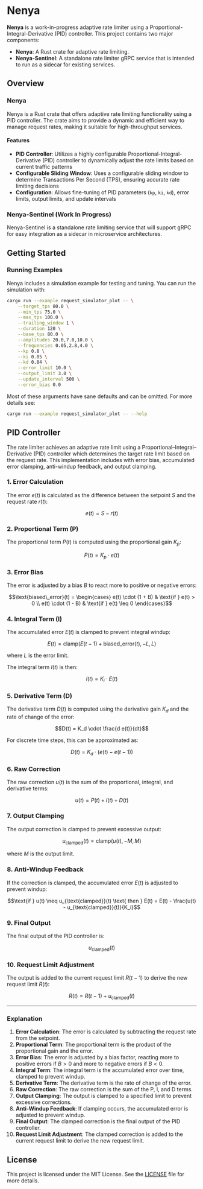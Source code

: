 # Nenya

**Nenya** is a work-in-progress adaptive rate limiter using a Proportional-Integral-Derivative (PID) controller. This
project contains two major components:

- **Nenya**: A Rust crate for adaptive rate limiting.
- **Nenya-Sentinel**: A standalone rate limiter gRPC service that is intended to run as a sidecar
  for existing services.

## Overview

### Nenya

Nenya is a Rust crate that offers adaptive rate limiting functionality using a PID
controller. The crate aims to provide a dynamic and efficient way to manage
request rates, making it suitable for high-throughput services.

#### Features

- **PID Controller**: Utilizes a highly configurable Proportional-Integral-Derivative
  (PID) controller to dynamically adjust the rate limits based on current traffic
  patterns
- **Configurable Sliding Window**: Uses a configurable sliding window to
  determine Transactions Per Second (TPS), ensuring accurate rate limiting decisions
- **Configuration**: Allows fine-tuning of PID parameters (`kp`, `ki`, `kd`),
  error limits, output limits, and update intervals

### Nenya-Sentinel (Work In Progress)

Nenya-Sentinel is a standalone rate limiting service that will support gRPC for
easy integration as a sidecar in microservice architectures.

## Getting Started

### Running Examples

Nenya includes a simulation example for testing and tuning. You can
run the simulation with:

```sh
cargo run --example request_simulator_plot -- \
    --target_tps 80.0 \
    --min_tps 75.0 \
    --max_tps 100.0 \
    --trailing_window 1 \
    --duration 120 \
    --base_tps 80.0 \
    --amplitudes 20.0,7.0,10.0 \
    --frequencies 0.05,2.8,4.0 \
    --kp 0.8 \
    --ki 0.05 \
    --kd 0.04 \
    --error_limit 10.0 \
    --output_limit 3.0 \
    --update_interval 500 \
    --error_bias 0.0

```

Most of these arguments have sane defaults and can be omitted. For more details
see:

```sh
cargo run --example request_simulator_plot -- --help
```

## PID Controller

The rate limiter achieves an adaptive rate limit using a
Proportional–Integral–Derivative (PID) controller which determines the target
rate limit based on the request rate. This implementation includes with error
bias, accumulated error clamping, anti-windup feedback, and output clamping.

### 1. Error Calculation

The error $e(t)$ is calculated as the difference between the setpoint $S$ and
the request rate $r(t)$:

```math
e(t) = S - r(t)
```

### 2. Proportional Term (P)

The proportional term $P(t)$ is computed using the proportional gain $K_p$:

```math
P(t) = K_p \cdot e(t)
```

### 3. Error Bias

The error is adjusted by a bias $B$ to react more to positive or negative
errors:

```math
\text{biased\_error}(t) =
\begin{cases}
e(t) \cdot (1 + B) & \text{if } e(t) > 0 \\
e(t) \cdot (1 - B) & \text{if } e(t) \leq 0
\end{cases}
```

### 4. Integral Term (I)

The accumulated error $E(t)$ is clamped to prevent integral windup:

```math
E(t) = \text{clamp}\left( E(t-1) + \text{biased\_error}(t), -L, L \right)
```

where $L$ is the error limit.

The integral term $I(t)$ is then:

```math
I(t) = K_i \cdot E(t)
```

### 5. Derivative Term (D)

The derivative term $D(t)$ is computed using the derivative gain $K_d$
and the rate of change of the error:

```math
D(t) = K_d \cdot \frac{d e(t)}{dt}
```

For discrete time steps, this can be approximated as:

```math
D(t) = K_d \cdot \left( e(t) - e(t-1) \right)
```

### 6. Raw Correction

The raw correction $u(t)$ is the sum of the proportional, integral, and
derivative terms:

```math
u(t) = P(t) + I(t) + D(t)
```

### 7. Output Clamping

The output correction is clamped to prevent excessive output:

```math
u_{\text{clamped}}(t) = \text{clamp}(u(t), -M, M)
```

where $M$ is the output limit.

### 8. Anti-Windup Feedback

If the correction is clamped, the accumulated error $E(t)$ is adjusted to
prevent windup:

```math
\text{if } u(t) \neq u_{\text{clamped}}(t) \text{ then } E(t) = E(t) - \frac{u(t) - u_{\text{clamped}}(t)}{K_i}
```

### 9. Final Output

The final output of the PID controller is:

```math
u_{\text{clamped}}(t)
```

### 10. Request Limit Adjustment

The output is added to the current request limit $R(t-1)$ to derive the new
request limit $R(t)$:

```math
R(t) = R(t-1) + u_{\text{clamped}}(t)
```

---

### Explanation

1. **Error Calculation**: The error is calculated by subtracting the request
   rate from the setpoint.
2. **Proportional Term**: The proportional term is the product of the
   proportional gain and the error.
3. **Error Bias**:  The error is adjusted by a bias factor, reacting more to
   positive errors if $B > 0$ and more to negative errors if $B < 0$.
4. **Integral Term**: The integral term is the accumulated error over time,
   clamped to prevent windup.
5. **Derivative Term**: The derivative term is the rate of change of the error.
6. **Raw Correction**: The raw correction is the sum of the P, I, and D terms.
7. **Output Clamping**: The output is clamped to a specified limit to prevent
   excessive corrections.
8. **Anti-Windup Feedback**: If clamping occurs, the accumulated error is
   adjusted to prevent windup.
9. **Final Output**: The clamped correction is the final output of the PID
   controller.
10. **Request Limit Adjustment**: The clamped correction is added to the
    current request limit to derive the new request limit.

## License

This project is licensed under the MIT License. See the [LICENSE](LICENSE) file for more details.